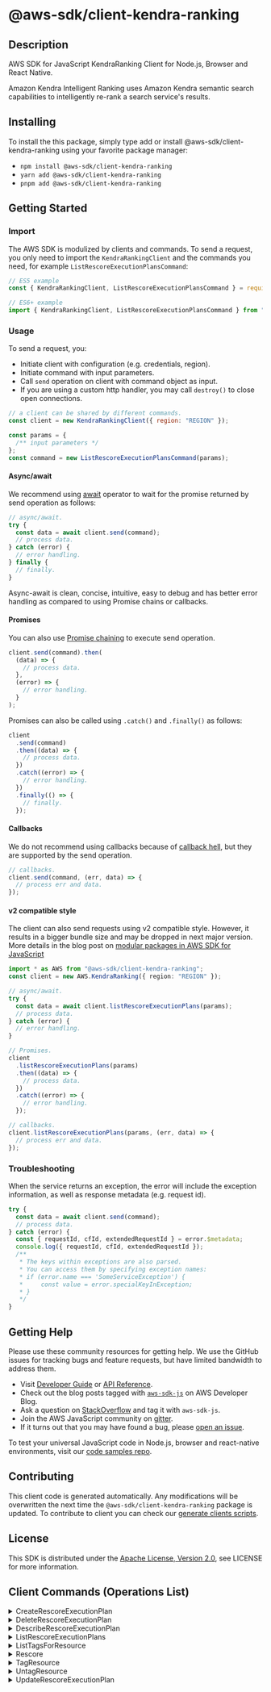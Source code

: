 <!-- generated file, do not edit directly -->

# @aws-sdk/client-kendra-ranking

## Description

AWS SDK for JavaScript KendraRanking Client for Node.js, Browser and React Native.

<p>Amazon Kendra Intelligent Ranking uses Amazon Kendra
semantic search capabilities to intelligently re-rank a search
service's results.</p>

## Installing

To install the this package, simply type add or install @aws-sdk/client-kendra-ranking
using your favorite package manager:

- `npm install @aws-sdk/client-kendra-ranking`
- `yarn add @aws-sdk/client-kendra-ranking`
- `pnpm add @aws-sdk/client-kendra-ranking`

## Getting Started

### Import

The AWS SDK is modulized by clients and commands.
To send a request, you only need to import the `KendraRankingClient` and
the commands you need, for example `ListRescoreExecutionPlansCommand`:

```js
// ES5 example
const { KendraRankingClient, ListRescoreExecutionPlansCommand } = require("@aws-sdk/client-kendra-ranking");
```

```ts
// ES6+ example
import { KendraRankingClient, ListRescoreExecutionPlansCommand } from "@aws-sdk/client-kendra-ranking";
```

### Usage

To send a request, you:

- Initiate client with configuration (e.g. credentials, region).
- Initiate command with input parameters.
- Call `send` operation on client with command object as input.
- If you are using a custom http handler, you may call `destroy()` to close open connections.

```js
// a client can be shared by different commands.
const client = new KendraRankingClient({ region: "REGION" });

const params = {
  /** input parameters */
};
const command = new ListRescoreExecutionPlansCommand(params);
```

#### Async/await

We recommend using [await](https://developer.mozilla.org/en-US/docs/Web/JavaScript/Reference/Operators/await)
operator to wait for the promise returned by send operation as follows:

```js
// async/await.
try {
  const data = await client.send(command);
  // process data.
} catch (error) {
  // error handling.
} finally {
  // finally.
}
```

Async-await is clean, concise, intuitive, easy to debug and has better error handling
as compared to using Promise chains or callbacks.

#### Promises

You can also use [Promise chaining](https://developer.mozilla.org/en-US/docs/Web/JavaScript/Guide/Using_promises#chaining)
to execute send operation.

```js
client.send(command).then(
  (data) => {
    // process data.
  },
  (error) => {
    // error handling.
  }
);
```

Promises can also be called using `.catch()` and `.finally()` as follows:

```js
client
  .send(command)
  .then((data) => {
    // process data.
  })
  .catch((error) => {
    // error handling.
  })
  .finally(() => {
    // finally.
  });
```

#### Callbacks

We do not recommend using callbacks because of [callback hell](http://callbackhell.com/),
but they are supported by the send operation.

```js
// callbacks.
client.send(command, (err, data) => {
  // process err and data.
});
```

#### v2 compatible style

The client can also send requests using v2 compatible style.
However, it results in a bigger bundle size and may be dropped in next major version. More details in the blog post
on [modular packages in AWS SDK for JavaScript](https://aws.amazon.com/blogs/developer/modular-packages-in-aws-sdk-for-javascript/)

```ts
import * as AWS from "@aws-sdk/client-kendra-ranking";
const client = new AWS.KendraRanking({ region: "REGION" });

// async/await.
try {
  const data = await client.listRescoreExecutionPlans(params);
  // process data.
} catch (error) {
  // error handling.
}

// Promises.
client
  .listRescoreExecutionPlans(params)
  .then((data) => {
    // process data.
  })
  .catch((error) => {
    // error handling.
  });

// callbacks.
client.listRescoreExecutionPlans(params, (err, data) => {
  // process err and data.
});
```

### Troubleshooting

When the service returns an exception, the error will include the exception information,
as well as response metadata (e.g. request id).

```js
try {
  const data = await client.send(command);
  // process data.
} catch (error) {
  const { requestId, cfId, extendedRequestId } = error.$metadata;
  console.log({ requestId, cfId, extendedRequestId });
  /**
   * The keys within exceptions are also parsed.
   * You can access them by specifying exception names:
   * if (error.name === 'SomeServiceException') {
   *     const value = error.specialKeyInException;
   * }
   */
}
```

## Getting Help

Please use these community resources for getting help.
We use the GitHub issues for tracking bugs and feature requests, but have limited bandwidth to address them.

- Visit [Developer Guide](https://docs.aws.amazon.com/sdk-for-javascript/v3/developer-guide/welcome.html)
  or [API Reference](https://docs.aws.amazon.com/AWSJavaScriptSDK/v3/latest/index.html).
- Check out the blog posts tagged with [`aws-sdk-js`](https://aws.amazon.com/blogs/developer/tag/aws-sdk-js/)
  on AWS Developer Blog.
- Ask a question on [StackOverflow](https://stackoverflow.com/questions/tagged/aws-sdk-js) and tag it with `aws-sdk-js`.
- Join the AWS JavaScript community on [gitter](https://gitter.im/aws/aws-sdk-js-v3).
- If it turns out that you may have found a bug, please [open an issue](https://github.com/aws/aws-sdk-js-v3/issues/new/choose).

To test your universal JavaScript code in Node.js, browser and react-native environments,
visit our [code samples repo](https://github.com/aws-samples/aws-sdk-js-tests).

## Contributing

This client code is generated automatically. Any modifications will be overwritten the next time the `@aws-sdk/client-kendra-ranking` package is updated.
To contribute to client you can check our [generate clients scripts](https://github.com/aws/aws-sdk-js-v3/tree/main/scripts/generate-clients).

## License

This SDK is distributed under the
[Apache License, Version 2.0](http://www.apache.org/licenses/LICENSE-2.0),
see LICENSE for more information.

## Client Commands (Operations List)

<details>
<summary>
CreateRescoreExecutionPlan
</summary>

[Command API Reference](https://docs.aws.amazon.com/AWSJavaScriptSDK/v3/latest/client/kendra-ranking/command/CreateRescoreExecutionPlanCommand/) / [Input](https://docs.aws.amazon.com/AWSJavaScriptSDK/v3/latest/Package/-aws-sdk-client-kendra-ranking/Interface/CreateRescoreExecutionPlanCommandInput/) / [Output](https://docs.aws.amazon.com/AWSJavaScriptSDK/v3/latest/Package/-aws-sdk-client-kendra-ranking/Interface/CreateRescoreExecutionPlanCommandOutput/)

</details>
<details>
<summary>
DeleteRescoreExecutionPlan
</summary>

[Command API Reference](https://docs.aws.amazon.com/AWSJavaScriptSDK/v3/latest/client/kendra-ranking/command/DeleteRescoreExecutionPlanCommand/) / [Input](https://docs.aws.amazon.com/AWSJavaScriptSDK/v3/latest/Package/-aws-sdk-client-kendra-ranking/Interface/DeleteRescoreExecutionPlanCommandInput/) / [Output](https://docs.aws.amazon.com/AWSJavaScriptSDK/v3/latest/Package/-aws-sdk-client-kendra-ranking/Interface/DeleteRescoreExecutionPlanCommandOutput/)

</details>
<details>
<summary>
DescribeRescoreExecutionPlan
</summary>

[Command API Reference](https://docs.aws.amazon.com/AWSJavaScriptSDK/v3/latest/client/kendra-ranking/command/DescribeRescoreExecutionPlanCommand/) / [Input](https://docs.aws.amazon.com/AWSJavaScriptSDK/v3/latest/Package/-aws-sdk-client-kendra-ranking/Interface/DescribeRescoreExecutionPlanCommandInput/) / [Output](https://docs.aws.amazon.com/AWSJavaScriptSDK/v3/latest/Package/-aws-sdk-client-kendra-ranking/Interface/DescribeRescoreExecutionPlanCommandOutput/)

</details>
<details>
<summary>
ListRescoreExecutionPlans
</summary>

[Command API Reference](https://docs.aws.amazon.com/AWSJavaScriptSDK/v3/latest/client/kendra-ranking/command/ListRescoreExecutionPlansCommand/) / [Input](https://docs.aws.amazon.com/AWSJavaScriptSDK/v3/latest/Package/-aws-sdk-client-kendra-ranking/Interface/ListRescoreExecutionPlansCommandInput/) / [Output](https://docs.aws.amazon.com/AWSJavaScriptSDK/v3/latest/Package/-aws-sdk-client-kendra-ranking/Interface/ListRescoreExecutionPlansCommandOutput/)

</details>
<details>
<summary>
ListTagsForResource
</summary>

[Command API Reference](https://docs.aws.amazon.com/AWSJavaScriptSDK/v3/latest/client/kendra-ranking/command/ListTagsForResourceCommand/) / [Input](https://docs.aws.amazon.com/AWSJavaScriptSDK/v3/latest/Package/-aws-sdk-client-kendra-ranking/Interface/ListTagsForResourceCommandInput/) / [Output](https://docs.aws.amazon.com/AWSJavaScriptSDK/v3/latest/Package/-aws-sdk-client-kendra-ranking/Interface/ListTagsForResourceCommandOutput/)

</details>
<details>
<summary>
Rescore
</summary>

[Command API Reference](https://docs.aws.amazon.com/AWSJavaScriptSDK/v3/latest/client/kendra-ranking/command/RescoreCommand/) / [Input](https://docs.aws.amazon.com/AWSJavaScriptSDK/v3/latest/Package/-aws-sdk-client-kendra-ranking/Interface/RescoreCommandInput/) / [Output](https://docs.aws.amazon.com/AWSJavaScriptSDK/v3/latest/Package/-aws-sdk-client-kendra-ranking/Interface/RescoreCommandOutput/)

</details>
<details>
<summary>
TagResource
</summary>

[Command API Reference](https://docs.aws.amazon.com/AWSJavaScriptSDK/v3/latest/client/kendra-ranking/command/TagResourceCommand/) / [Input](https://docs.aws.amazon.com/AWSJavaScriptSDK/v3/latest/Package/-aws-sdk-client-kendra-ranking/Interface/TagResourceCommandInput/) / [Output](https://docs.aws.amazon.com/AWSJavaScriptSDK/v3/latest/Package/-aws-sdk-client-kendra-ranking/Interface/TagResourceCommandOutput/)

</details>
<details>
<summary>
UntagResource
</summary>

[Command API Reference](https://docs.aws.amazon.com/AWSJavaScriptSDK/v3/latest/client/kendra-ranking/command/UntagResourceCommand/) / [Input](https://docs.aws.amazon.com/AWSJavaScriptSDK/v3/latest/Package/-aws-sdk-client-kendra-ranking/Interface/UntagResourceCommandInput/) / [Output](https://docs.aws.amazon.com/AWSJavaScriptSDK/v3/latest/Package/-aws-sdk-client-kendra-ranking/Interface/UntagResourceCommandOutput/)

</details>
<details>
<summary>
UpdateRescoreExecutionPlan
</summary>

[Command API Reference](https://docs.aws.amazon.com/AWSJavaScriptSDK/v3/latest/client/kendra-ranking/command/UpdateRescoreExecutionPlanCommand/) / [Input](https://docs.aws.amazon.com/AWSJavaScriptSDK/v3/latest/Package/-aws-sdk-client-kendra-ranking/Interface/UpdateRescoreExecutionPlanCommandInput/) / [Output](https://docs.aws.amazon.com/AWSJavaScriptSDK/v3/latest/Package/-aws-sdk-client-kendra-ranking/Interface/UpdateRescoreExecutionPlanCommandOutput/)

</details>
